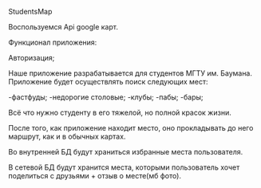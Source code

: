 StudentsMap

Воспользуемся Api google карт. 

Функционал приложения:

Авторизация;

Наше приложение разрабатывается  для студентов МГТУ им. Баумана.
Приложение будет осуществлять поиск следующих мест:

-фастфуды;
-недорогие столовые;
-клубы;
-пабы;
-бары;

Всё что нужно студенту в его тяжелой, но полной красок жизни. 

После того, как приложение находит место, оно прокладывать до него маршрут, как и в обычных картах. 

Во внутренней БД будут храниться избранные места пользователя. 

В сетевой БД будут хранится места, которыми пользователь хочет поделиться с друзьями + отзыв о месте(мб фото). 
